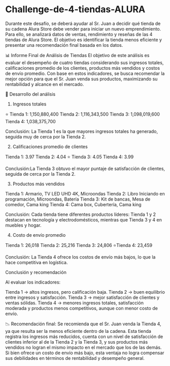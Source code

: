# Challenge-de-4-tiendas-ALURA
Durante este desafío, se deberá ayudar al Sr. Juan a decidir qué tienda de su cadena Alura Store debe vender para iniciar un nuevo emprendimiento. Para ello, se analizará datos de ventas, rendimiento y reseñas de las 4 tiendas de Alura Store. El objetivo es identificar la tienda menos eficiente y presentar una recomendación final basada en los datos.

📊 Informe Final de Análisis de Tiendas
El objetivo de este análisis es evaluar el desempeño de cuatro tiendas considerando sus ingresos totales, calificaciones promedio de los clientes, productos más vendidos y costos de envío promedio. Con base en estos indicadores, se busca recomendar la mejor opción para que el Sr. Juan venda sus productos, maximizando su rentabilidad y alcance en el mercado.

🔹 Desarrollo del análisis
1. Ingresos totales

⭐ Tienda 1: 1,150,880,400
Tienda 2: 1,116,343,500
Tienda 3: 1,098,019,600
Tienda 4: 1,038,375,700

Conclusión: La Tienda 1 es la que mayores ingresos totales ha generado, seguida muy de cerca por la Tienda 2.

2. Calificaciones promedio de clientes

Tienda 1: 3.97
Tienda 2: 4.04
⭐ Tienda 3: 4.05
Tienda 4: 3.99

Conclusión:La Tienda 3 obtuvo el mayor puntaje de satisfacción de clientes, seguida de cerca por la Tienda 2.

3. Productos más vendidos

Tienda 1: Armario, TV LED UHD 4K, Microondas
Tienda 2: Libro Iniciando en programación, Microondas, Batería
Tienda 3: Kit de bancas, Mesa de comedor, Cama king
Tienda 4: Cama box, Cubertería, Cama king

Conclusión: Cada tienda tiene diferentes productos líderes: Tienda 1 y 2 destacan en tecnología y electrodomésticos, mientras que Tienda 3 y 4 en muebles y hogar.

4. Costo de envío promedio

Tienda 1: 26,018
Tienda 2: 25,216
Tienda 3: 24,806
⭐Tienda 4: 23,459

Conclusión: La Tienda 4 ofrece los costos de envío más bajos, lo que la hace competitiva en logística.

Conclusión y recomendación

Al evaluar los indicadores:

Tienda 1 → altos ingresos, pero calificación baja.
Tienda 2 → buen equilibrio entre ingresos y satisfacción.
Tienda 3 → mejor satisfacción de clientes y ventas sólidas.
Tienda 4 → menores ingresos totales, satisfacción moderada y productos menos competitivos, aunque con menor costo de envío.

📉 Recomendación final:
Se recomienda que el Sr. Juan venda la Tienda 4, ya que resulta ser la menos eficiente dentro de la cadena. Esta tienda registra los ingresos más reducidos, cuenta con un nivel de satisfacción de clientes inferior al de la Tienda 2 y la Tienda 3, y sus productos más vendidos no logran el mismo impacto en el mercado que los de las demás. Si bien ofrece un costo de envío más bajo, esta ventaja no logra compensar sus debilidades en términos de rentabilidad y desempeño general.
